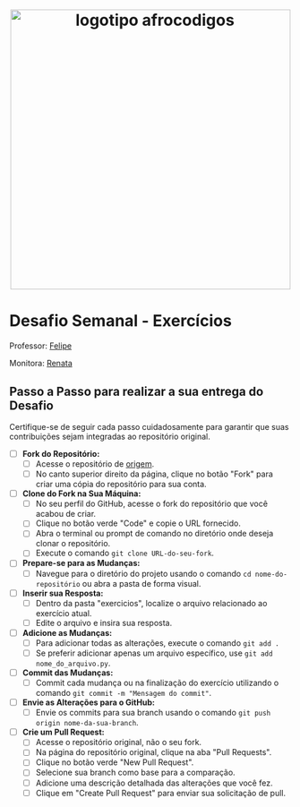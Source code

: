 <h1 align="center">
  <img src="assets/image/logotipo-afrocodigos.png" alt="logotipo afrocodigos" width="500">
</h1>

# Desafio Semanal - Exercícios 

Professor: [Felipe](https://github.com/lipemorais)

Monitora: [Renata](https://github.com/repereira) 


## Passo a Passo para realizar a sua entrega do Desafio

Certifique-se de seguir cada passo cuidadosamente para garantir que suas contribuições sejam integradas ao repositório original.

- [ ] **Fork do Repositório:**
   - [ ] Acesse o repositório de [origem](https://github.com/afrocodigos/introducao-python).
   - [ ] No canto superior direito da página, clique no botão "Fork" para criar uma cópia do repositório para sua conta.

- [ ] **Clone do Fork na Sua Máquina:**
   - [ ] No seu perfil do GitHub, acesse o fork do repositório que você acabou de criar.
   - [ ] Clique no botão verde "Code" e copie o URL fornecido.
   - [ ] Abra o terminal ou prompt de comando no diretório onde deseja clonar o repositório.
   - [ ] Execute o comando `git clone URL-do-seu-fork`.

- [ ] **Prepare-se para as Mudanças:**
   - [ ] Navegue para o diretório do projeto usando o comando `cd nome-do-repositório` ou abra a pasta de forma visual.

- [ ] **Inserir sua Resposta:**
   - [ ] Dentro da pasta "exercicios", localize o arquivo relacionado ao exercício atual.
   - [ ] Edite o arquivo e insira sua resposta.

- [ ] **Adicione as Mudanças:**
   - [ ] Para adicionar todas as alterações, execute o comando `git add .` 
   - [ ] Se preferir adicionar apenas um arquivo específico, use `git add nome_do_arquivo.py`.

- [ ] **Commit das Mudanças:**
   - [ ] Commit cada mudança ou na finalização do exercício utilizando o comando `git commit -m "Mensagem do commit"`.

- [ ] **Envie as Alterações para o GitHub:**
   - [ ] Envie os commits para sua branch usando o comando `git push origin nome-da-sua-branch`.

- [ ] **Crie um Pull Request:**
   - [ ] Acesse o repositório original, não o seu fork.
   - [ ] Na página do repositório original, clique na aba "Pull Requests".
   - [ ] Clique no botão verde "New Pull Request".
   - [ ] Selecione sua branch como base para a comparação.
   - [ ] Adicione uma descrição detalhada das alterações que você fez.
   - [ ] Clique em "Create Pull Request" para enviar sua solicitação de pull.
